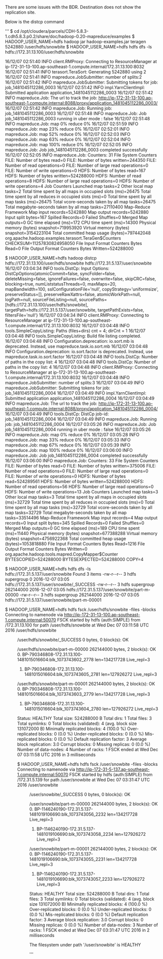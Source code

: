 There are some issues with the BDR. Destination does not show the replication site.

Below is the distcp command

'''
$ cd /opt/cloudera/parcels/CDH-5.8.3-1.cdh5.8.3.p0.2/share/doc/hadoop-0.20-mapreduce/examples
$ HADOOP_USER_NAME=hdfs hadoop jar hadoop-examples.jar teragen 5242880 /user/hdfs/snowbite
$ HADOOP_USER_NAME=hdfs hdfs dfs -ls hdfs://172.31.13.100/user/hdfs/snowbite

16/12/07 02:51:40 INFO client.RMProxy: Connecting to ResourceManager at ip-172-31-13-100.ap-southeast-1.compute.internal/172.31.13.100:8032
16/12/07 02:51:41 INFO terasort.TeraSort: Generating 5242880 using 2
16/12/07 02:51:41 INFO mapreduce.JobSubmitter: number of splits:2
16/12/07 02:51:42 INFO mapreduce.JobSubmitter: Submitting tokens for job: job_1481045112286_0003
16/12/07 02:51:42 INFO impl.YarnClientImpl: Submitted application application_1481045112286_0003
16/12/07 02:51:42 INFO mapreduce.Job: The url to track the job: http://ip-172-31-13-100.ap-southeast-1.compute.internal:8088/proxy/application_1481045112286_0003/
16/12/07 02:51:42 INFO mapreduce.Job: Running job: job_1481045112286_0003
16/12/07 02:51:48 INFO mapreduce.Job: Job job_1481045112286_0003 running in uber mode : false
16/12/07 02:51:48 INFO mapreduce.Job:  map 0% reduce 0%
16/12/07 02:51:59 INFO mapreduce.Job:  map 23% reduce 0%
16/12/07 02:52:01 INFO mapreduce.Job:  map 52% reduce 0%
16/12/07 02:52:03 INFO mapreduce.Job:  map 63% reduce 0%
16/12/07 02:52:04 INFO mapreduce.Job:  map 100% reduce 0%
16/12/07 02:52:05 INFO mapreduce.Job: Job job_1481045112286_0003 completed successfully
16/12/07 02:52:05 INFO mapreduce.Job: Counters: 31
        File System Counters
                FILE: Number of bytes read=0
                FILE: Number of bytes written=244350
                FILE: Number of read operations=0
                FILE: Number of large read operations=0
                FILE: Number of write operations=0
                HDFS: Number of bytes read=167
                HDFS: Number of bytes written=524288000
                HDFS: Number of read operations=8
                HDFS: Number of large read operations=0
                HDFS: Number of write operations=4
        Job Counters
                Launched map tasks=2
                Other local map tasks=2
                Total time spent by all maps in occupied slots (ms)=26475
                Total time spent by all reduces in occupied slots (ms)=0
                Total time spent by all map tasks (ms)=26475
                Total vcore-seconds taken by all map tasks=26475
                Total megabyte-seconds taken by all map tasks=27110400
        Map-Reduce Framework
                Map input records=5242880
                Map output records=5242880
                Input split bytes=167
                Spilled Records=0
                Failed Shuffles=0
                Merged Map outputs=0
                GC time elapsed (ms)=172
                CPU time spent (ms)=14300
                Physical memory (bytes) snapshot=719953920
                Virtual memory (bytes) snapshot=3154223104
                Total committed heap usage (bytes)=797442048
        org.apache.hadoop.examples.terasort.TeraGen$Counters
                CHECKSUM=11257830824958050
        File Input Format Counters
                Bytes Read=0
        File Output Format Counters
                Bytes Written=524288000
				
				
				
$ HADOOP_USER_NAME=hdfs hadoop distcp hdfs://172.31.13.100/user/hdfs/snowbite hdfs://172.31.5.137/user/snowbite
16/12/07 03:04:34 INFO tools.DistCp: Input Options: DistCpOptions{atomicCommit=false, syncFolder=false, deleteMissing=false, ignoreFailures=false, overwrite=false, skipCRC=false, blocking=true, numListstatusThreads=0, maxMaps=20, mapBandwidth=100, sslConfigurationFile='null', copyStrategy='uniformsize', preserveStatus=[], preserveRawXattrs=false, atomicWorkPath=null, logPath=null, sourceFileListing=null, sourcePaths=[hdfs://172.31.13.100/user/hdfs/snowbite], targetPath=hdfs://172.31.5.137/user/snowbite, targetPathExists=false, filtersFile='null'}
16/12/07 03:04:34 INFO client.RMProxy: Connecting to ResourceManager at ip-172-31-13-100.ap-southeast-1.compute.internal/172.31.13.100:8032
16/12/07 03:04:48 INFO tools.SimpleCopyListing: Paths (files+dirs) cnt = 4; dirCnt = 1
16/12/07 03:04:48 INFO tools.SimpleCopyListing: Build file listing completed.
16/12/07 03:04:48 INFO Configuration.deprecation: io.sort.mb is deprecated. Instead, use mapreduce.task.io.sort.mb
16/12/07 03:04:48 INFO Configuration.deprecation: io.sort.factor is deprecated. Instead, use mapreduce.task.io.sort.factor
16/12/07 03:04:48 INFO tools.DistCp: Number of paths in the copy list: 4
16/12/07 03:04:48 INFO tools.DistCp: Number of paths in the copy list: 4
16/12/07 03:04:48 INFO client.RMProxy: Connecting to ResourceManager at ip-172-31-13-100.ap-southeast-1.compute.internal/172.31.13.100:8032
16/12/07 03:04:48 INFO mapreduce.JobSubmitter: number of splits:3
16/12/07 03:04:49 INFO mapreduce.JobSubmitter: Submitting tokens for job: job_1481045112286_0004
16/12/07 03:04:49 INFO impl.YarnClientImpl: Submitted application application_1481045112286_0004
16/12/07 03:04:49 INFO mapreduce.Job: The url to track the job: http://ip-172-31-13-100.ap-southeast-1.compute.internal:8088/proxy/application_1481045112286_0004/
16/12/07 03:04:49 INFO tools.DistCp: DistCp job-id: job_1481045112286_0004
16/12/07 03:04:49 INFO mapreduce.Job: Running job: job_1481045112286_0004
16/12/07 03:05:26 INFO mapreduce.Job: Job job_1481045112286_0004 running in uber mode : false
16/12/07 03:05:26 INFO mapreduce.Job:  map 0% reduce 0%
16/12/07 03:05:28 INFO mapreduce.Job:  map 33% reduce 0%
16/12/07 03:05:33 INFO mapreduce.Job:  map 67% reduce 0%
16/12/07 03:05:39 INFO mapreduce.Job:  map 100% reduce 0%
16/12/07 03:06:00 INFO mapreduce.Job: Job job_1481045112286_0004 completed successfully
16/12/07 03:06:00 INFO mapreduce.Job: Counters: 33
        File System Counters
                FILE: Number of bytes read=0
                FILE: Number of bytes written=375006
                FILE: Number of read operations=0
                FILE: Number of large read operations=0
                FILE: Number of write operations=0
                HDFS: Number of bytes read=524289561
                HDFS: Number of bytes written=524288000
                HDFS: Number of read operations=56
                HDFS: Number of large read operations=0
                HDFS: Number of write operations=13
        Job Counters
                Launched map tasks=3
                Other local map tasks=3
                Total time spent by all maps in occupied slots (ms)=32729
                Total time spent by all reduces in occupied slots (ms)=0
                Total time spent by all map tasks (ms)=32729
                Total vcore-seconds taken by all map tasks=32729
                Total megabyte-seconds taken by all map tasks=33514496
        Map-Reduce Framework
                Map input records=4
                Map output records=0
                Input split bytes=345
                Spilled Records=0
                Failed Shuffles=0
                Merged Map outputs=0
                GC time elapsed (ms)=189
                CPU time spent (ms)=11440
                Physical memory (bytes) snapshot=677388288
                Virtual memory (bytes) snapshot=4756922368
                Total committed heap usage (bytes)=1053818880
        File Input Format Counters
                Bytes Read=1216
        File Output Format Counters
                Bytes Written=0
        org.apache.hadoop.tools.mapred.CopyMapper$Counter
                BYTESCOPIED=524288000
                BYTESEXPECTED=524288000
                COPY=4
				
				
$ HADOOP_USER_NAME=hdfs hdfs dfs -ls hdfs://172.31.5.137/user/snowbite
Found 3 items
-rw-r--r--   3 hdfs supergroup          0 2016-12-07 03:05 hdfs://172.31.5.137/user/snowbite/_SUCCESS
-rw-r--r--   3 hdfs supergroup  262144000 2016-12-07 03:05 hdfs://172.31.5.137/user/snowbite/part-m-00000
-rw-r--r--   3 hdfs supergroup  262144000 2016-12-07 03:05 hdfs://172.31.5.137/user/snowbite/part-m-00001


$ HADOOP_USER_NAME=hdfs hdfs fsck /user/hdfs/snowbite -files -blocks
Connecting to namenode via http://ip-172-31-13-100.ap-southeast-1.compute.internal:50070
FSCK started by hdfs (auth:SIMPLE) from /172.31.13.100 for path /user/hdfs/snowbite at Wed Dec 07 03:11:58 UTC 2016
/user/hdfs/snowbite <dir>
/user/hdfs/snowbite/_SUCCESS 0 bytes, 0 block(s):  OK

/user/hdfs/snowbite/part-m-00000 262144000 bytes, 2 block(s):  OK
0. BP-790346808-172.31.13.100-1481015016604:blk_1073743602_2778 len=134217728 Live_repl=3
1. BP-790346808-172.31.13.100-1481015016604:blk_1073743605_2781 len=127926272 Live_repl=3

/user/hdfs/snowbite/part-m-00001 262144000 bytes, 2 block(s):  OK
0. BP-790346808-172.31.13.100-1481015016604:blk_1073743603_2779 len=134217728 Live_repl=3
1. BP-790346808-172.31.13.100-1481015016604:blk_1073743604_2780 len=127926272 Live_repl=3

Status: HEALTHY
 Total size:    524288000 B
 Total dirs:    1
 Total files:   3
 Total symlinks:                0
 Total blocks (validated):      4 (avg. block size 131072000 B)
 Minimally replicated blocks:   4 (100.0 %)
 Over-replicated blocks:        0 (0.0 %)
 Under-replicated blocks:       0 (0.0 %)
 Mis-replicated blocks:         0 (0.0 %)
 Default replication factor:    3
 Average block replication:     3.0
 Corrupt blocks:                0
 Missing replicas:              0 (0.0 %)
 Number of data-nodes:          4
 Number of racks:               1
FSCK ended at Wed Dec 07 03:11:58 UTC 2016 in 3 milliseconds


$ HADOOP_USER_NAME=hdfs hdfs fsck /user/snowbite -files -blocks
Connecting to namenode via http://ip-172-31-5-137.ap-southeast-1.compute.internal:50070
FSCK started by hdfs (auth:SIMPLE) from /172.31.5.139 for path /user/snowbite at Wed Dec 07 03:31:47 UTC 2016
/user/snowbite <dir>
/user/snowbite/_SUCCESS 0 bytes, 0 block(s):  OK

/user/snowbite/part-m-00000 262144000 bytes, 2 block(s):  OK
0. BP-1146240190-172.31.5.137-1481019106690:blk_1073743056_2232 len=134217728 Live_repl=3
1. BP-1146240190-172.31.5.137-1481019106690:blk_1073743058_2234 len=127926272 Live_repl=3

/user/snowbite/part-m-00001 262144000 bytes, 2 block(s):  OK
0. BP-1146240190-172.31.5.137-1481019106690:blk_1073743055_2231 len=134217728 Live_repl=3
1. BP-1146240190-172.31.5.137-1481019106690:blk_1073743057_2233 len=127926272 Live_repl=3

Status: HEALTHY
 Total size:    524288000 B
 Total dirs:    1
 Total files:   3
 Total symlinks:                0
 Total blocks (validated):      4 (avg. block size 131072000 B)
 Minimally replicated blocks:   4 (100.0 %)
 Over-replicated blocks:        0 (0.0 %)
 Under-replicated blocks:       0 (0.0 %)
 Mis-replicated blocks:         0 (0.0 %)
 Default replication factor:    3
 Average block replication:     3.0
 Corrupt blocks:                0
 Missing replicas:              0 (0.0 %)
 Number of data-nodes:          3
 Number of racks:               1
FSCK ended at Wed Dec 07 03:31:47 UTC 2016 in 2 milliseconds


The filesystem under path '/user/snowbite' is HEALTHY


'''

